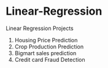 # Linear-Regression
Linear Regression Projects
1. Housing Price Prediction
2. Crop Production Prediction
3. Bigmart sales prediction
4. Credit card Fraud Detection
